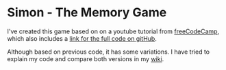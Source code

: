# Simon - The Memory Game

I've created this game based on on a youtube tutorial from [freeCodeCamp](https://www.youtube.com/watch?v=n_ec3eowFLQ), which also includes a [link for the full code on gitHub](https://github.com/beaucarnes/simon-game).

Although based on previous code, it has some variations. I have tried to explain my code and  compare  both versions in my [wiki](https://github.com/carlosalbertobuitragosantamaria/game/wiki).
